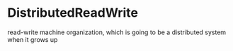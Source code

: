 # DistributedReadWrite
read-write machine organization, which is going to be a distributed system when it grows up
